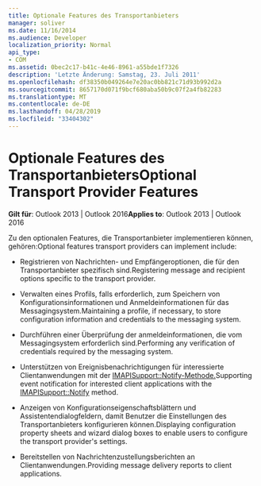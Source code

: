 ```yaml
---
title: Optionale Features des Transportanbieters
manager: soliver
ms.date: 11/16/2014
ms.audience: Developer
localization_priority: Normal
api_type:
- COM
ms.assetid: 0bec2c17-b41c-4e46-8961-a55bde1f7326
description: 'Letzte Änderung: Samstag, 23. Juli 2011'
ms.openlocfilehash: df38350b049264e7e20ac0bb821c71d93b992d2a
ms.sourcegitcommit: 8657170d071f9bcf680aba50b9c07f2a4fb82283
ms.translationtype: MT
ms.contentlocale: de-DE
ms.lasthandoff: 04/28/2019
ms.locfileid: "33404302"
---
```

# <a name="optional-transport-provider-features"></a><span data-ttu-id="1b25c-103">Optionale Features des Transportanbieters</span><span class="sxs-lookup"><span data-stu-id="1b25c-103">Optional Transport Provider Features</span></span>

  
  
<span data-ttu-id="1b25c-104">**Gilt für**: Outlook 2013 | Outlook 2016</span><span class="sxs-lookup"><span data-stu-id="1b25c-104">**Applies to**: Outlook 2013 | Outlook 2016</span></span> 
  
<span data-ttu-id="1b25c-105">Zu den optionalen Features, die Transportanbieter implementieren können, gehören:</span><span class="sxs-lookup"><span data-stu-id="1b25c-105">Optional features transport providers can implement include:</span></span>
  
- <span data-ttu-id="1b25c-106">Registrieren von Nachrichten- und Empfängeroptionen, die für den Transportanbieter spezifisch sind.</span><span class="sxs-lookup"><span data-stu-id="1b25c-106">Registering message and recipient options specific to the transport provider.</span></span>
    
- <span data-ttu-id="1b25c-107">Verwalten eines Profils, falls erforderlich, zum Speichern von Konfigurationsinformationen und Anmeldeinformationen für das Messagingsystem.</span><span class="sxs-lookup"><span data-stu-id="1b25c-107">Maintaining a profile, if necessary, to store configuration information and credentials to the messaging system.</span></span>
    
- <span data-ttu-id="1b25c-108">Durchführen einer Überprüfung der anmeldeinformationen, die vom Messagingsystem erforderlich sind.</span><span class="sxs-lookup"><span data-stu-id="1b25c-108">Performing any verification of credentials required by the messaging system.</span></span>
    
- <span data-ttu-id="1b25c-109">Unterstützen von Ereignisbenachrichtigungen für interessierte Clientanwendungen mit der [IMAPISupport::Notify-Methode.](imapisupport-notify.md)</span><span class="sxs-lookup"><span data-stu-id="1b25c-109">Supporting event notification for interested client applications with the [IMAPISupport::Notify](imapisupport-notify.md) method.</span></span> 
    
- <span data-ttu-id="1b25c-110">Anzeigen von Konfigurationseigenschaftsblättern und Assistentendialogfeldern, damit Benutzer die Einstellungen des Transportanbieters konfigurieren können.</span><span class="sxs-lookup"><span data-stu-id="1b25c-110">Displaying configuration property sheets and wizard dialog boxes to enable users to configure the transport provider's settings.</span></span>
    
- <span data-ttu-id="1b25c-111">Bereitstellen von Nachrichtenzustellungsberichten an Clientanwendungen.</span><span class="sxs-lookup"><span data-stu-id="1b25c-111">Providing message delivery reports to client applications.</span></span>
    

